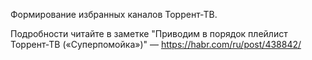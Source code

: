 Формирование избранных каналов Торрент-ТВ.

Подробности читайте в заметке "Приводим в порядок плейлист Торрент-ТВ («Суперпомойка»)" — https://habr.com/ru/post/438842/

